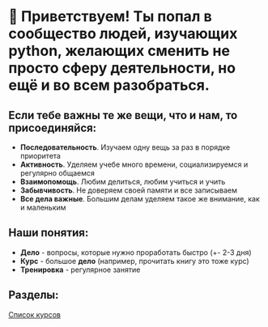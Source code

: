# 👋 Приветствуем! Ты попал в сообщество людей, изучающих python, желающих сменить не просто сферу деятельности, но ещё и во всем разобраться.

## Если тебе важны те же вещи, что и нам, то присоединяйся:

- **Последовательность**. Изучаем одну вещь за раз в порядке приоритета
- **Активность**. Уделяем учебе много времени, социализируемся и регулярно общаемся
- **Взаимопомощь**. Любим делиться, любим учиться и учить
- **Забывчивость**. Не доверяем своей памяти и все записываем
- **Все дела важные**. Большим делам уделяем такое же внимание, как и маленьким

## Наши понятия:

- **Дело** - вопросы, которые нужно проработать быстро (+- 2-3 дня)
- **Курс** - большое **дело** (например, прочитать книгу это тоже курс)
- **Тренировка** - регулярное занятие

## Разделы:

[Список курсов](./cources)
